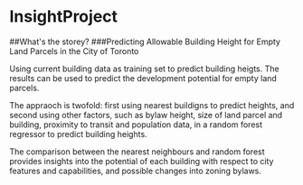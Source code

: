 # InsightProject

##What's the storey?
###Predicting Allowable Building Height for Empty Land Parcels in the City of Toronto


Using current building data as training set to predict building heigts. The results can be used to predict the development potential for empty land parcels. 

The appraoch is twofold: first using nearest buildigns to predict heights, and second using other factors, such as bylaw height, size of land parcel and building, proximity to transit and population data, in a random forest regressor to predict building heights. 

The comparison between the nearest neighbours and random forest provides insights into the potential of each building with respect to city features and capabilities, and possible changes into zoning bylaws.

